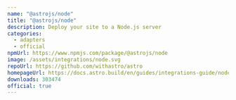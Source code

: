 ```yaml
---
name: "@astrojs/node"
title: "@astrojs/node"
description: Deploy your site to a Node.js server
categories:
  - adapters
  - official
npmUrl: https://www.npmjs.com/package/@astrojs/node
image: /assets/integrations/node.svg
repoUrl: https://github.com/withastro/astro
homepageUrl: https://docs.astro.build/en/guides/integrations-guide/node/
downloads: 303474
official: true
---
```


